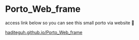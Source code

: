 # Porto_Web_frame
access link below so you can see this small porto via website 🥳

[haditeguh.github.io/Porto_Web_frame](https://haditeguh.github.io/Porto_Web_frame/)
